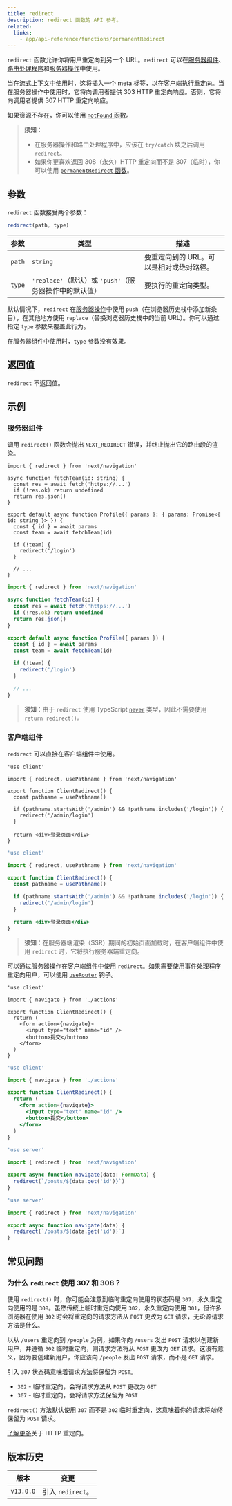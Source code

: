 ```yaml
---
title: redirect
description: redirect 函数的 API 参考。
related:
  links:
    - app/api-reference/functions/permanentRedirect
---
```


`redirect` 函数允许你将用户重定向到另一个 URL。`redirect` 可以在[服务器组件](/nextjs-cn/app/building-your-application/rendering/server-components)、[路由处理程序](/nextjs-cn/app/building-your-application/routing/route-handlers)和[服务器操作](/nextjs-cn/app/building-your-application/data-fetching/server-actions-and-mutations)中使用。

当在[流式上下文](/nextjs-cn/app/building-your-application/routing/loading-ui-and-streaming#what-is-streaming)中使用时，这将插入一个 meta 标签，以在客户端执行重定向。当在服务器操作中使用时，它将向调用者提供 303 HTTP 重定向响应。否则，它将向调用者提供 307 HTTP 重定向响应。

如果资源不存在，你可以使用 [`notFound` 函数](/nextjs-cn/app/api-reference/functions/not-found)。

> **须知**：
>
> - 在服务器操作和路由处理程序中，应该在 `try/catch` 块之后调用 `redirect`。
> - 如果你更喜欢返回 308（永久）HTTP 重定向而不是 307（临时），你可以使用 [`permanentRedirect` 函数](/nextjs-cn/app/api-reference/functions/permanentRedirect)。

## 参数

`redirect` 函数接受两个参数：

```js
redirect(path, type)
```

| 参数   | 类型                                                   | 描述                                     |
| ------ | ------------------------------------------------------ | ---------------------------------------- |
| `path` | `string`                                               | 要重定向到的 URL。可以是相对或绝对路径。 |
| `type` | `'replace'`（默认）或 `'push'`（服务器操作中的默认值） | 要执行的重定向类型。                     |

默认情况下，`redirect` 在[服务器操作](/nextjs-cn/app/building-your-application/data-fetching/server-actions-and-mutations)中使用 `push`（在浏览器历史栈中添加新条目），在其他地方使用 `replace`（替换浏览器历史栈中的当前 URL）。你可以通过指定 `type` 参数来覆盖此行为。

在服务器组件中使用时，`type` 参数没有效果。

## 返回值

`redirect` 不返回值。

## 示例

### 服务器组件

调用 `redirect()` 函数会抛出 `NEXT_REDIRECT` 错误，并终止抛出它的路由段的渲染。

```tsx switcher
import { redirect } from 'next/navigation'

async function fetchTeam(id: string) {
  const res = await fetch('https://...')
  if (!res.ok) return undefined
  return res.json()
}

export default async function Profile({ params }: { params: Promise<{ id: string }> }) {
  const { id } = await params
  const team = await fetchTeam(id)

  if (!team) {
    redirect('/login')
  }

  // ...
}
```

```jsx switcher
import { redirect } from 'next/navigation'

async function fetchTeam(id) {
  const res = await fetch('https://...')
  if (!res.ok) return undefined
  return res.json()
}

export default async function Profile({ params }) {
  const { id } = await params
  const team = await fetchTeam(id)

  if (!team) {
    redirect('/login')
  }

  // ...
}
```

> **须知**：由于 `redirect` 使用 TypeScript [`never`](https://www.typescriptlang.org/docs/handbook/2/functions.html#never) 类型，因此不需要使用 `return redirect()`。

### 客户端组件

`redirect` 可以直接在客户端组件中使用。

```tsx switcher
'use client'

import { redirect, usePathname } from 'next/navigation'

export function ClientRedirect() {
  const pathname = usePathname()

  if (pathname.startsWith('/admin') && !pathname.includes('/login')) {
    redirect('/admin/login')
  }

  return <div>登录页面</div>
}
```

```jsx switcher
'use client'

import { redirect, usePathname } from 'next/navigation'

export function ClientRedirect() {
  const pathname = usePathname()

  if (pathname.startsWith('/admin') && !pathname.includes('/login')) {
    redirect('/admin/login')
  }

  return <div>登录页面</div>
}
```

> **须知**：在服务器端渲染（SSR）期间的初始页面加载时，在客户端组件中使用 `redirect` 时，它将执行服务器端重定向。

可以通过服务器操作在客户端组件中使用 `redirect`。如果需要使用事件处理程序重定向用户，可以使用 [`useRouter`](/nextjs-cn/app/api-reference/functions/use-router) 钩子。

```tsx switcher
'use client'

import { navigate } from './actions'

export function ClientRedirect() {
  return (
    <form action={navigate}>
      <input type="text" name="id" />
      <button>提交</button>
    </form>
  )
}
```

```jsx switcher
'use client'

import { navigate } from './actions'

export function ClientRedirect() {
  return (
    <form action={navigate}>
      <input type="text" name="id" />
      <button>提交</button>
    </form>
  )
}
```

```ts switcher
'use server'

import { redirect } from 'next/navigation'

export async function navigate(data: FormData) {
  redirect(`/posts/${data.get('id')}`)
}
```

```js switcher
'use server'

import { redirect } from 'next/navigation'

export async function navigate(data) {
  redirect(`/posts/${data.get('id')}`)
}
```

## 常见问题

### 为什么 `redirect` 使用 307 和 308？

使用 `redirect()` 时，你可能会注意到临时重定向使用的状态码是 `307`，永久重定向使用的是 `308`。虽然传统上临时重定向使用 `302`，永久重定向使用 `301`，但许多浏览器在使用 `302` 时会将重定向的请求方法从 `POST` 更改为 `GET` 请求，无论源请求方法是什么。

以从 `/users` 重定向到 `/people` 为例，如果你向 `/users` 发出 `POST` 请求以创建新用户，并遵循 `302` 临时重定向，则请求方法将从 `POST` 更改为 `GET` 请求。这没有意义，因为要创建新用户，你应该向 `/people` 发出 `POST` 请求，而不是 `GET` 请求。

引入 `307` 状态码意味着请求方法将保留为 `POST`。

- `302` - 临时重定向，会将请求方法从 `POST` 更改为 `GET`
- `307` - 临时重定向，会将请求方法保留为 `POST`

`redirect()` 方法默认使用 `307` 而不是 `302` 临时重定向，这意味着你的请求将*始终*保留为 `POST` 请求。

[了解更多](https://developer.mozilla.org/docs/Web/HTTP/Redirections)关于 HTTP 重定向。

## 版本历史

| 版本      | 变更              |
| --------- | ----------------- |
| `v13.0.0` | 引入 `redirect`。 |
